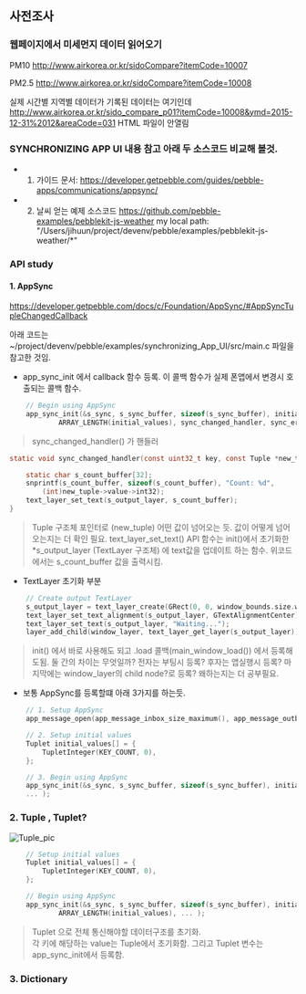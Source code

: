 
## 사전조사  

### 웹페이지에서 미세먼지 데이터 읽어오기


PM10
http://www.airkorea.or.kr/sidoCompare?itemCode=10007

PM2.5
http://www.airkorea.or.kr/sidoCompare?itemCode=10008

실제 시간별 지역별 데이터가 기록된 데이터는 여기인데
http://www.airkorea.or.kr/sido_compare_p01?itemCode=10008&ymd=2015-12-31%2012&areaCode=031
HTML 파일이 안열림




### SYNCHRONIZING APP UI 내용 참고 아래 두 소스코드 비교해 볼것.

- 1. 가이드 문서:
https://developer.getpebble.com/guides/pebble-apps/communications/appsync/

- 2. 날씨 얻는 예제 소스코드
https://github.com/pebble-examples/pebblekit-js-weather
my local path: "/Users/jihuun/project/devenv/pebble/examples/pebblekit-js-weather/*"


### API study

#### 1. AppSync
https://developer.getpebble.com/docs/c/Foundation/AppSync/#AppSyncTupleChangedCallback

아래 코드는 ~/project/devenv/pebble/examples/synchronizing_App_UI/src/main.c 파일을 참고한 것임.  

- app_sync_init 에서 callback 함수 등록.
이 콜백 함수가 실제 폰앱에서 변경시 호출되는 콜백 함수.

```c
	// Begin using AppSync
	app_sync_init(&s_sync, s_sync_buffer, sizeof(s_sync_buffer), initial_values,
			ARRAY_LENGTH(initial_values), sync_changed_handler, sync_error_handler, NULL);

```
> sync_changed_handler() 가 핸들러

```c
static void sync_changed_handler(const uint32_t key, const Tuple *new_tuple, const Tuple *old_tuple, void *context) {

	static char s_count_buffer[32];
	snprintf(s_count_buffer, sizeof(s_count_buffer), "Count: %d",
		(int)new_tuple->value->int32);
	text_layer_set_text(s_output_layer, s_count_buffer);
}
```
> Tuple 구조체 포인터로 (new_tuple) 어떤 값이 넘어오는 듯. 
값이 어떻게 넘어오는지는 더 확인 필요. 
> text_layer_set_text() API 함수는 init()에서 초기화한 *s_output_layer (TextLayer 구조체) 
에 text값을 업데이트 하는 함수. 위코드에서는 s_count_buffer 값을 출력시킴.  

- TextLayer 초기화 부분

```c
	// Create output TextLayer
	s_output_layer = text_layer_create(GRect(0, 0, window_bounds.size.w, window_bounds.size.h));
	text_layer_set_text_alignment(s_output_layer, GTextAlignmentCenter);
	text_layer_set_text(s_output_layer, "Waiting...");
	layer_add_child(window_layer, text_layer_get_layer(s_output_layer));
```
> init() 에서 바로 사용해도 되고  .load 콜백(main_window_load()) 에서 등록해도됨. 
둘 간의 차이는 무엇일까? 전자는 부팅시 등록? 후자는 앱실행시 등록?
> 마지막에는 window_layer의 child node?로 등록? 왜하는지는 더 공부필요.  


- 보통 AppSync를 등록할떄 아래 3가지를 하는듯.  

```c
	// 1. Setup AppSync
	app_message_open(app_message_inbox_size_maximum(), app_message_outbox_size_maximum());

	// 2. Setup initial values
	Tuplet initial_values[] = {
		TupletInteger(KEY_COUNT, 0),
	};

	// 3. Begin using AppSync
	app_sync_init(&s_sync, s_sync_buffer, sizeof(s_sync_buffer), initial_values,
	... );
```


### 2. Tuple , Tuplet?

![Tuple_pic](https://developer.getpebble.com/assets/images/guides/pebble-apps/communications/tuplet.png)  

```c
	// Setup initial values
	Tuplet initial_values[] = {
		TupletInteger(KEY_COUNT, 0),
	};

	// Begin using AppSync
	app_sync_init(&s_sync, s_sync_buffer, sizeof(s_sync_buffer), initial_values,
			ARRAY_LENGTH(initial_values), ... );
```
> Tuplet 으로 전체 통신해야할 데이터구조를 초기화.  
각 키에 해당하는 value는 Tuple에서 초기화함. 
그리고 Tuplet 변수는 app_sync_init에서 등록함.


### 3. Dictionary

